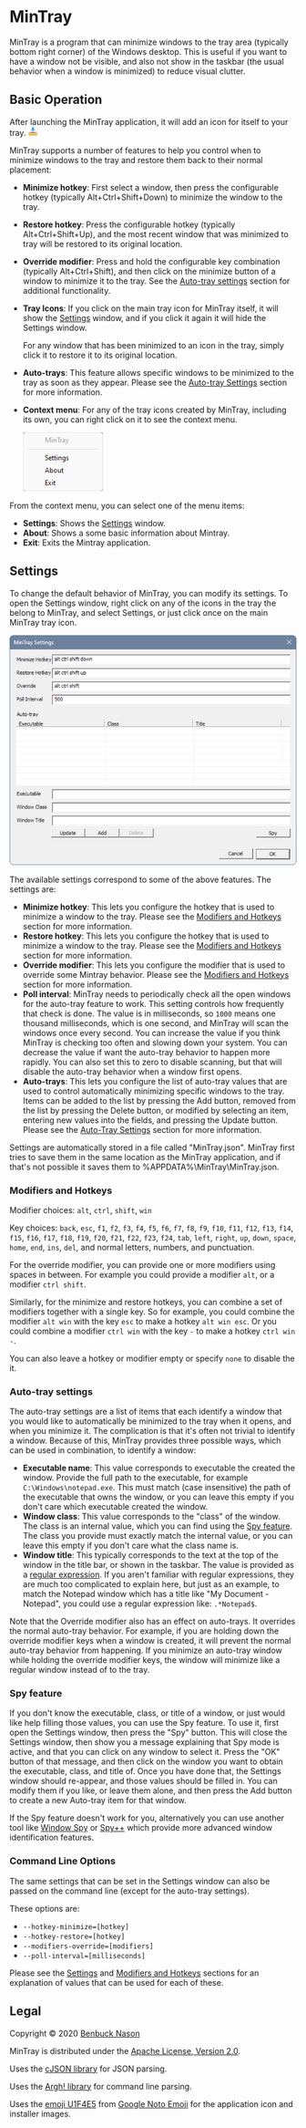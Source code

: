 # MinTray

MinTray is a program that can minimize windows to the tray area (typically bottom right corner) of the Windows desktop.
This is useful if you want to have a window not be visible, and also not show in the taskbar (the usual behavior when a
window is minimized) to reduce visual clutter.

## Basic Operation

After launching the MinTray application, it will add an icon for itself to your tray.
![MinTray icon](src/images/icon.png "MinTray icon")

MinTray supports a number of features to help you control when to minimize windows to the tray and restore them back to
their normal placement:

- **Minimize hotkey**:
    First select a window, then press the configurable hotkey (typically Alt+Ctrl+Shift+Down) to minimize the window to
    the tray.
- **Restore hotkey**:
    Press the configurable hotkey (typically Alt+Ctrl+Shift+Up), and the most recent window that was minimized to tray
    will be restored to its original location.
- **Override modifier**:
    Press and hold the configurable key combination (typically Alt+Ctrl+Shift), and then click on the minimize button of
    a window to minimize it to the tray. See the [Auto-tray settings](#auto-tray-settings) section for additional
    functionality.
- **Tray Icons**:
    If you click on the main tray icon for MinTray itself, it will show the [Settings](#settings) window, and
    if you click it again it will hide the Settings window.

    For any window that has been minimized to an icon in the tray, simply click it to restore it to its original
    location.
- **Auto-trays**:
    This feature allows specific windows to be minimized to the tray as soon as they appear. Please see the [Auto-tray
    Settings](#auto-tray-settings) section for more information.
- **Context menu**:
    For any of the tray icons created by MinTray, including its own, you can right click on it to see the context menu.

    ![Context menu](src/images/context-menu.png "Context menu")

From the context menu, you can select one of the menu items:

- **Settings**:
    Shows the [Settings](#settings) window.
- **About**:
    Shows a some basic information about Mintray.
- **Exit**:
    Exits the Mintray application.

## Settings

To change the default behavior of MinTray, you can modify its settings. To open the Settings window, right click on any
of the icons in the tray the belong to MinTray, and select Settings, or just click once on the main MinTray tray icon.

![Settings window](src/images/settings-window.png "Settings window")

The available settings correspond to some of the above features. The settings are:

- **Minimize hotkey**:
    This lets you configure the hotkey that is used to minimize a window to the tray. Please see the
    [Modifiers and Hotkeys](#modifiers-and-hotkeys) section for more information.
- **Restore hotkey**:
    This lets you configure the hotkey that is used to minimize a window to the tray. Please see the
    [Modifiers and Hotkeys](#modifiers-and-hotkeys) section for more information.
- **Override modifier**:
    This lets you configure the modifier that is used to override some Mintray behavior. Please see the
    [Modifiers and Hotkeys](#modifiers-and-hotkeys) section for more information.
- **Poll interval**:
    MinTray needs to periodically check all the open windows for the auto-tray feature to work. This setting controls
    how frequently that check is done. The value is in milliseconds, so `1000` means one thousand milliseconds, which is
    one second, and MinTray will scan the windows once every second. You can increase the value if you think MinTray is
    checking too often and slowing down your system. You can decrease the value if want the auto-tray behavior to happen
    more rapidly. You can also set this to zero to disable scanning, but that will disable the auto-tray behavior when a
    window first opens.
- **Auto-trays**:
    This lets you configure the list of auto-tray values that are used to control automatically minimizing specific
    windows to the tray. Items can be added to the list by pressing the Add button, removed from the list by pressing
    the Delete button, or modified by selecting an item, entering new values into the fields, and pressing the Update
    button. Please see the [Auto-Tray Settings](#auto-tray-settings) section for more information.

Settings are automatically stored in a file called "MinTray.json". MinTray first tries to save them in the same location
as the MinTray application, and if that's not possible it saves them to %APPDATA%\\MinTray\\MinTray.json.

### Modifiers and Hotkeys

Modifier choices: `alt`, `ctrl`, `shift`, `win`

Key choices: `back`, `esc`, `f1`, `f2`, `f3`, `f4`, `f5`, `f6`, `f7`, `f8`, `f9`, `f10`, `f11`, `f12`, `f13`, `f14`,
    `f15`, `f16`, `f17`, `f18`, `f19`, `f20`, `f21`, `f22`, `f23`, `f24`, `tab`, `left`, `right`, `up`, `down`, `space`,
    `home`, `end`, `ins`, `del`, and normal letters, numbers, and punctuation.

For the override modifier, you can provide one or more modifiers using spaces in between. For example you could provide
a modifier `alt`, or a modifier `ctrl shift`.

Similarly, for the minimize and restore hotkeys, you can combine a set of modifiers together with a single key. So for
example, you could combine the modifier `alt win` with the key `esc` to make a hotkey `alt win esc`. Or you could
combine a modifier `ctrl win` with the key `-` to make a hotkey `ctrl win -`.

You can also leave a hotkey or modifier empty or specify `none` to disable the it.

### Auto-tray settings

The auto-tray settings are a list of items that each identify a window that you would like to automatically be minimized
to the tray when it opens, and when you minimize it. The complication is that it's often not trivial to identify a
window. Because of this, MinTray provides three possible ways, which can be used in combination, to identify a window:

- **Executable name**:
    This value corresponds to executable the created the window. Provide the full path to the executable, for example
    `C:\Windows\notepad.exe`. This must match (case insensitive) the path of the executable that owns the window, or you
    can leave this empty if you don't care which executable created the window.
- **Window class**:
    This value corresponds to the "class" of the window. The class is an internal value, which you can find using the
    [Spy feature](#spy-feature). The class you provide must exactly match the internal value, or you can leave this
    empty if you don't care what the class name is.
- **Window title**:
    This typically corresponds to the text at the top of the window in the title bar, or shown in the taskbar. The value
    is provided as a [regular expression](https://en.cppreference.com/w/cpp/regex). If you aren't familiar with regular
    expressions, they are much too complicated to explain here, but just as an example, to match the Notepad window
    which has a title like "My Document - Notepad", you could use a regular expression like: `.*Notepad$`.

Note that the Override modifier also has an effect on auto-trays. It overrides the normal auto-tray behavior. For
example, if you are holding down the override modifier keys when a window is created, it will prevent the normal
auto-tray behavior from happening. If you minimize an auto-tray window while holding the override modifier keys, the
window will minimize like a regular window instead of to the tray.

### Spy feature

If you don't know the executable, class, or title of a window, or just would like help filling those values, you can use
the Spy feature. To use it, first open the Settings window, then press the "Spy" button. This will close the Settings
window, then show you a message explaining that Spy mode is active, and that you can click on any window to select it.
Press the "OK" button of that message, and then click on the window you want to obtain the executable, class, and title
of. Once you have done that, the Settings window should re-appear, and those values should be filled in. You can modify
them if you like, or leave them alone, and then press the Add button to create a new Auto-tray item for that window.

If the Spy feature doesn't work for you, alternatively you can use another tool like
[Window Spy](https://amourspirit.github.io/AutoHotkey-Snippit/WindowSpy.html) or
[Spy++](https://learn.microsoft.com/en-us/visualstudio/debugger/introducing-spy-increment) which provide more advanced
window identification features.

### Command Line Options

The same settings that can be set in the Settings window can also be passed on the command line (except for the
auto-tray settings).

These options are:

- `--hotkey-minimize=[hotkey]`
- `--hotkey-restore=[hotkey]`
- `--modifiers-override=[modifiers]`
- `--poll-interval=[milliseconds]`

Please see the [Settings](#settings) and [Modifiers and Hotkeys](#modifiers-and-hotkeys) sections for an explanation of
values that can be used for each of these.

## Legal

Copyright &copy; 2020 [Benbuck Nason](<https://github.com/benbuck>)

MinTray is distributed under the [Apache License, Version 2.0](LICENSE).

Uses the [cJSON library](https://github.com/DaveGamble/cJSON) for JSON parsing.

Uses the [Argh! library](https://github.com/adishavit/argh) for command line parsing.

Uses the [emoji U1F4E5](https://github.com/googlefonts/noto-emoji/blob/v2020-09-16-unicode13_1/svg/emoji_u1f4e5.svg)
from [Google Noto Emoji](https://github.com/googlefonts/noto-emoji) for the application icon and installer images.
